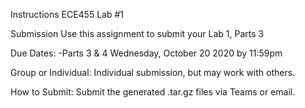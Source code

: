 Instructions
ECE455
Lab #1

Submission
Use this assignment to submit your Lab 1, Parts 3 

Due Dates: 
-Parts 3 & 4 Wednesday, October 20 2020 by 11:59pm

Group or Individual: Individual submission, but may work with others.

How to Submit: Submit the generated .tar.gz files via Teams or email.
